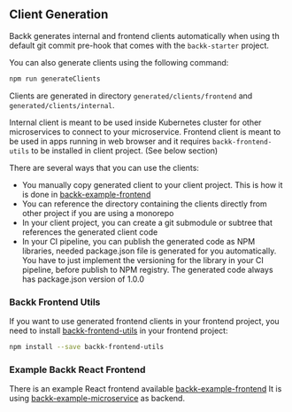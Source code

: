 ## Client Generation

Backk generates internal and frontend clients automatically when using th default git commit pre-hook
that comes with the `backk-starter` project.

You can also generate clients using the following command:
```bash
npm run generateClients
```

Clients are generated in directory `generated/clients/frontend` and `generated/clients/internal`.

Internal client is meant to be used inside Kubernetes cluster for other microservices to connect to your microservice.
Frontend client is meant to be used in apps running in web browser and it requires `backk-frontend-utils` to be installed in client project. (See below section)

There are several ways that you can use the clients:
- You manually copy generated client to your client project. This is how it is done in [backk-example-frontend](https://github.com/backk-node/backk-example-frontend)
- You can reference the directory containing the clients directly from other project if you are using a monorepo
- In your client project, you can create a git submodule or subtree that references the generated client code
- In your CI pipeline, you can publish the generated code as NPM libraries, needed package.json file is generated for you automatically. You have to just implement the versioning for the library in your CI pipeline, before publish to NPM registry. The generated code always has package.json version of 1.0.0 

### Backk Frontend Utils
If you want to use generated frontend clients in your frontend project, you need to install [backk-frontend-utils](https://github.com/backk-node/backk-frontend-utils) in
your frontend project:

```bash
npm install --save backk-frontend-utils
```

### Example Backk React Frontend

There is an example React frontend available [backk-example-frontend](https://github.com/backk-node/backk-example-frontend)
It is using [backk-example-microservice](https://github.com/backk-node/backk-example-microservice) as backend.

